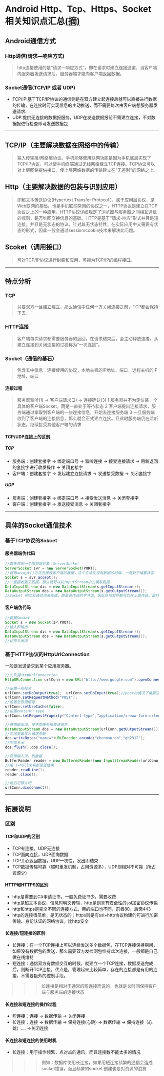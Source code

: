 # Android Http、Tcp、Https、Socket相关知识点汇总[(摘)](https://www.cnblogs.com/nathan909/p/5355477.html)
## Android通信方式
### Http通信(请求—响应方式)
>http连接使用的是“请求—响应方式”，即在请求时建立连接通道，当客户端向服务器发送请求后，服务器端才能向客户端返回数据。
### Socket通信(TCP/IP 或者 UDP)
* TCP/IP:基于TCP/IP协议的通信则是在双方建立起连接后就可以直接进行数据的传输，在连接时可实现信息的主动推送，而不需要每次由客户端想服务器发送请求.
* UDP:提供无连接的数据报服务，UDP在发送数据报前不需建立连接，不对数据报进行检查即可发送数据包
***
## TCP/IP（主要解决数据在网络中的传输）
>输入传输层/网络层协议。手机能够使用联网功能是因为手机底层实现了TCP/IP协议，可以使手机终端通过无线网络建立TCP连接。TCP协议可以对上层网络提供接口，使上层网络数据的传输建立在“无差别”的网络之上。
## Http（主要解决数据的包装与识别应用）
>即超文本传送协议(Hypertext Transfer Protocol )，属于应用层协议，是Web联网的基础，也是手机联网常用的协议之一，HTTP协议是建立在TCP协议之上的一种应用。HTTP协议详细规定了浏览器与服务器之间相互通信的规则，是万维网交换信息的基础。HTTP是基于“请求-响应”形式并且是短连接，并且是无状态的协议。针对其无状态特性，在实际应用中又需要有状态的形式，因此一般会通过session/cookie技术来解决此问题。
## Scoket（调用接口）
>可对TCP/IP协议进行封装和应用，可视为TCP/IP的编程接口。
***
## 特点分析
### TCP
>只要双方一旦建立建立，那么通信中任何一方关闭连接之前，TCP都会保持下去。
### HTTP连接
>客户端每次请求都需要服务器的返回，在请求结束后，会主动释放连接，从建立连接到关闭连接的过程称为“一次连接”。
### Socket（通信的基石）
>包含五中信息：连接使用的协议，本地主机的IP地址、端口，远程主机的IP地址、端口
#### 连接过程
>服务器监听(1) -> 客户端请求(2) -> 连接确认(3)
1 服务器并不为定位某一个具体的客户端Socket，而是一直处于等待状态
2 客户端提出连接请求，服务端通过拿取到客户端的一些连接信息，开始去连接服务端
3 一旦服务端收到了客户端的连接信息，那么就会正式建立连接。且此时服务端仍在监听状态，继续接受其他客户端的请求
#### TCP/UDP连接上的区别
##### TCP
* 服务端：创建套接字 -> 绑定端口号 -> 监听连接 -> 接受连接请求 -> 用新返回的套接字进行收发操作 -> 关闭套接字
* 客户端：创建套接字 -> 发起建立连接请求 -> 发送接受数据 -> 关闭套接字
##### UDP
* 服务端：创建套接字 -> 绑定端口号 -> 接受发送消息 -> 关闭套接字
* 客户端：创建套接字 -> 发送接受消息 -> 关闭套接字
***
## 具体的Socket通信技术
### 基于TCP协议的Sokcet
#### 服务器端伪代码
```java
//首先声明一个服务端对象：ServerSocket
ServerSocket svr = new ServerSocket(PORT);
//调用accept()方法去接收客户端的数据，这个方法在没有数据的时候，一直处于堵塞状态
Socket s = svr.accept();
//一旦接收到了数据，那么就可以从inputStream中去读取数据
DataInputStream dis = new DataInputStream(s.getInputStream());
DataOutputStream dos = new DataOutputStream(s.getOutputStream());
//Socket 的交互通过流来完成，即是说传送的字节流，因此任何文件都可以在上面传送。谁打开的记得要关上。
```
#### 客户端伪代码
```java
//新建Socket
Socket s = new Socket(IP,PROT);
//输入和输出
DataInputStream dis = new DataInputStream(s.getInputStream());
DataOutputStream dos = new DataOutputStream(s.getOutputStream());
//记得关闭流
```
### 基于HTTP协议的HttpUrlConnection
一般是发送请求到某个应用服务器。
```java
//先取得HttpUrlConnection
HttpURLConnection urlConn = new URL("http://www.google.com").openConnection();

//设置一些标志
urlConn.setDoOutput(true);  urlConn.setDoInput(true);//post的情况下需要设置DoOutput为true
urlConn.setRequestMethod("POST");
//设置是否用缓存
urlConn.setUseCache(false);
//设置content－type
urlConn.setRequestProperty("Content-type","application/x-www-form-urlencoded");

//获得输出流，便于向服务器发送信息
DataOutputStream dos = new DataOutputStream(urlConn.getOutputStream());
//向流里面写入请求参数
dos.writeBytes("name="+URLEncoder.encode("chenmouren","gb2312");
//写完关闭
dos.flush();dos.close();

//获得输入流，取数据
BufferReader reader = new BufferedReader(new InputStreamReader(urlConn.getInputStream()));
//用 !=null来判断是否结束
reader.readLine();
reader.close();

//最后记得关闭
urlConn.disconnect();
```
***
## 拓展说明
### 区别
#### TCP和UDP的区别
* TCP有连接，UDP无连接
* TCP面向连接，UDP面向数据
* TCP关心返回数据，UDP一次性，发出即结束
* TCP数据传输可靠（超时重发机制，占用资源多），UDP则相对不可靠（所占资源少）
#### HTTP和HTTPS的区别
* http是需要到CA申请证书，一般免费证书少，需要收费
* http是超文本协议，信息时明文传输，http是则具有安全性的ssl加密协议传输
* http和https是完全不同的连接方式，用的端口也不同，前者80，后面443
* http的连接很简单，是无状态的；https则是有ssl+http协议构建的可进行加密传输、身份认证的网络协议。比http安全
#### 长连接/短连接的区别
* 长连接：在一个TCP连接上可以连续发送多个数据包，在TCP连接保持期间，如果没有数据包的发送，那么需要双方发检测包维持此次连接，一般都是自己做在线维持
* 短连接：通信双方有数据交互的时候，就建立一个TCP连接，数据发送完成后，则断开TCP连接。优点是，管理起来比较简单，存在的连接都是有用的连接，不需要额外的控制手段。
>>>长连接是相对于通常的短连接而说的，也就是长时间保持客户端与服务端的连接状态
#### 长连接和短连接的操作过程
* 短连接：连接 -> 数据传输 -> 关闭连接
* 长连接：连接 -> 数据传输 -> 保持连接(心跳) -> 数据传输 -> 保持连接（心跳）.... ->关闭连接
#### 长连接和短连接的使用时机
* 长连接：用于操作频繁，点对点的通讯，而且连接数不能太多的情况
>>>例如：数据库使用长连接，如果用短连接频繁的通信会造成socket错误，而且频繁的socket 创建也是对资源的浪费
